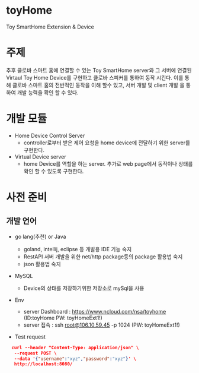 # toyHome
Toy SmartHome Extension &amp; Device

# 주제
 추후 클로바 스마트 홈에 연결할 수 있는 Toy SmartHome server와 그 서버에 연결된 Virtaul Toy Home Device를 구현하고 클로바 스피커를 통하여 동작 시킨다. 이를 통해 클로바 스마트 홈의 전반적인 동작을 이해 할수 있고, 서버 개발 및 client 개발 을 통하여 개발 능력을 확인 할 수 있다.

# 개발 모듈
 * Home Device Control Server
   * controller로부터 받은 제어 요청을 home device에 전달하기 위한 server를 구현한다.
 * Virtual Device server
   * home Device를 역할을 하는 server. 추가로 web page에서 동작이나 상태를 확인 할 수 있도록 구현한다.
 
# 사전 준비
## 개발 언어
* go lang(추천) or Java
  * goland, intellij, eclipse 등 개발용 IDE 기능 숙지
  * RestAPI 서버 개발을 위한 net/http package등의 package 활용법 숙지
  * json 활용법 숙지
* MySQL
  * Device의 상태를 저장하기위한 저장소로 mySql을 사용

* Env
  * server Dashboard : https://www.ncloud.com/nsa/toyhome (ID:toyHome PW: toyHomeExt1!)
  * server 접속 : ssh root@106.10.59.45 -p 1024 (PW: toyHomeExt1!)

* Test request
```json
  curl --header "Content-Type: application/json" \
   --request POST \
   --data '{"username":"xyz","password":"xyz"}' \
   http://localhost:8080/ 
```
